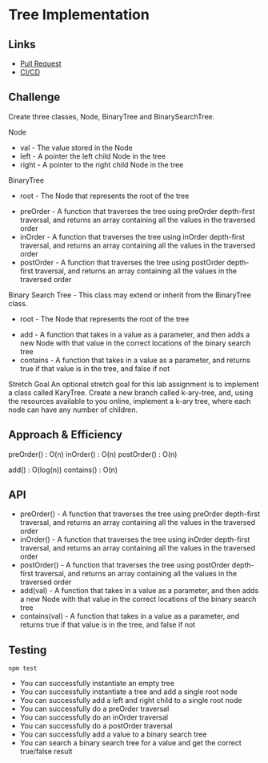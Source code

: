 # Tree Implementation

## Links

- [Pull Request](https://github.com/JoelMWatson/data-structures-and-algorithms/pull/12)
- [CI/CD](https://github.com/JoelMWatson/data-structures-and-algorithms/pull/12/checks)

## Challenge

Create three classes, Node, BinaryTree and BinarySearchTree.

Node

- val - The value stored in the Node
- left - A pointer the left child Node in the tree
- right - A pointer to the right child Node in the tree

BinaryTree

- root - The Node that represents the root of the tree

* preOrder - A function that traverses the tree using preOrder depth-first traversal, and returns an array containing all the values in the traversed order
* inOrder - A function that traverses the tree using inOrder depth-first traversal, and returns an array containing all the values in the traversed order
* postOrder - A function that traverses the tree using postOrder depth-first traversal, and returns an array containing all the values in the traversed order

Binary Search Tree - This class may extend or inherit from the BinaryTree class.

- root - The Node that represents the root of the tree

* add - A function that takes in a value as a parameter, and then adds a new Node with that value in the correct locations of the binary search tree
* contains - A function that takes in a value as a parameter, and returns true if that value is in the tree, and false if not

Stretch Goal
An optional stretch goal for this lab assignment is to implement a class called KaryTree. Create a new branch called k-ary-tree, and, using the resources available to you online, implement a k-ary tree, where each node can have any number of children.

## Approach & Efficiency

<!-- What approach did you take? Why? What is the Big O space/time for this approach? -->

preOrder() : O(n)
inOrder() : O(n)
postOrder() : O(n)

add() : O(log(n))
contains() : O(n)

## API

- preOrder() - A function that traverses the tree using preOrder depth-first traversal, and returns an array containing all the values in the traversed order
- inOrder() - A function that traverses the tree using inOrder depth-first traversal, and returns an array containing all the values in the traversed order
- postOrder() - A function that traverses the tree using postOrder depth-first traversal, and returns an array containing all the values in the traversed order
- add(val) - A function that takes in a value as a parameter, and then adds a new Node with that value in the correct locations of the binary search tree
- contains(val) - A function that takes in a value as a parameter, and returns true if that value is in the tree, and false if not

## Testing

`npm test`

- You can successfully instantiate an empty tree
- You can successfully instantiate a tree and add a single root node
- You can successfully add a left and right child to a single root node
- You can successfully do a preOrder traversal
- You can successfully do an inOrder traversal
- You can successfully do a postOrder traversal
- You can successfully add a value to a binary search tree
- You can search a binary search tree for a value and get the correct true/false result
